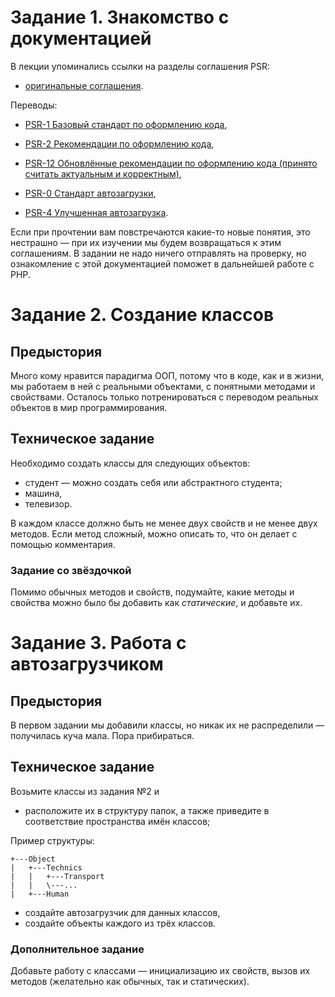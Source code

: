 # Задание 1. Знакомство с документацией

В лекции упоминались ссылки на разделы соглашения PSR:
* [оригинальные соглашения](https://en.wikipedia.org/wiki/PHP_Standard_Recommendation).

Переводы:
* [PSR-1 Базовый стандарт по оформлению кода](https://svyatoslav.biz/misc/psr_translation/#_PSR-1),
* [PSR-2 Рекомендации по оформлению кода](https://svyatoslav.biz/misc/psr_translation/#_PSR-2),
* [PSR-12 Обновлённые рекомендации по оформлению кода (принято считать актуальным и корректным)](https://redwerk.jobs/blog/psr-12-%D0%BF%D0%B5%D1%80%D0%B5%D0%B2%D0%BE%D0%B4-%D1%80%D0%B0%D1%81%D1%88%D0%B8%D1%80%D0%B5%D0%BD%D0%BD%D0%BE%D0%B3%D0%BE-%D1%81%D1%82%D0%B0%D0%BD%D0%B4%D0%B0%D1%80%D1%82%D0%B0-%D0%BE%D1%84%D0%BE/),

* [PSR-0 Стандарт автозагрузки](https://svyatoslav.biz/misc/psr_translation/#_PSR-0),
* [PSR-4 Улучшенная автозагрузка](https://svyatoslav.biz/misc/psr_translation/#_PSR-4).

Если при прочтении вам повстречаются какие-то новые понятия, это нестрашно — при их изучении мы будем возвращаться к этим соглашениям.
В задании не надо ничего отправлять на проверку, но ознакомление с этой документацией поможет в дальнейшей работе с PHP.

# Задание 2. Создание классов

## Предыстория

Много кому нравится парадигма ООП, потому что в коде, как и в жизни, мы работаем в ней с реальными объектами,
с понятными методами и свойствами. Осталось только потренироваться с переводом реальных объектов в мир программирования.

## Техническое задание

Необходимо создать классы для следующих объектов:
* студент — можно создать себя или абстрактного студента;
* машина,
* телевизор.

В каждом классе должно быть не менее двух свойств и не менее двух методов. Если метод сложный, можно описать то, что он
делает с помощью комментария.

### Задание со звёздочкой
Помимо обычных методов и свойств, подумайте, какие методы и свойства можно было бы добавить как *статические*, и добавьте их.


# Задание 3. Работа с автозагрузчиком

## Предыстория

В первом задании мы добавили классы, но никак их не распределили — получилась куча мала. Пора прибираться.

## Техническое задание

Возьмите классы из задания №2 и
* расположите их в структуру папок, а также приведите в соответствие пространства имён классов;

Пример структуры:
```
+---Object
|   +---Technics
|   |   +---Transport
|   |   \---...
|   +---Human

```

* создайте автозагрузчик для данных классов,
* создайте объекты каждого из трёх классов.

### Дополнительное задание

Добавьте работу с классами — инициализацию их свойств, вызов их методов (желательно как обычных, так и статических).
